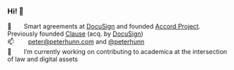 ### Hi! 👋

🔭  Smart agreements at [DocuSign](http://github.com/docusign) and founded [Accord Project](http://github.com/accordproject). Previously founded [Clause](http://github.com/clausehq) (acq. by [DocuSign](http://github.com/docusign)) </br>
📫   peter@peterhunn.com and [@peterhunn](http://twitter.com/peterhunn) </br>
🌱  I’m currently working on contributing to academica at the intersection of law and digital assets
<!---- - 👯 I’m looking to collaborate on ...
- 🤔 I’m looking for help with ...
- 💬 Ask me about ...
- ⚡ Fun fact: ...
-->
